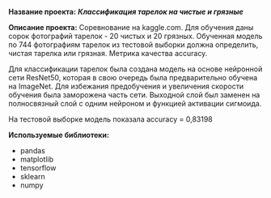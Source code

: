 **Название проекта:**
***Классификация тарелок на чистые и грязные***

**Описание проекта:**
Соревнование на kaggle.com.
Для обучения даны сорок фотографий тарелок - 20 чистых и 20 грязных.
Обученная модель по 744 фотографиям тарелок из тестовой выборки должна определить, чистая тарелка или грязная.
Метрика качества accuracy.

Для классификации тарелок была создана модель на основе нейронной сети ResNet50, которая в свою очередь была предварительно обучена на ImageNet.
Для избежания предобучения и увеличения скорости обучения была заморожена часть сети.
Выходной слой был заменен на полносвязный слой с одним нейроном и функцией активации сигмоида.

На тестовой выборке модель показала accuracy = 0,83198

**Используемые библиотеки:**
- pandas
- matplotlib
- tensorflow
- sklearn
- numpy
